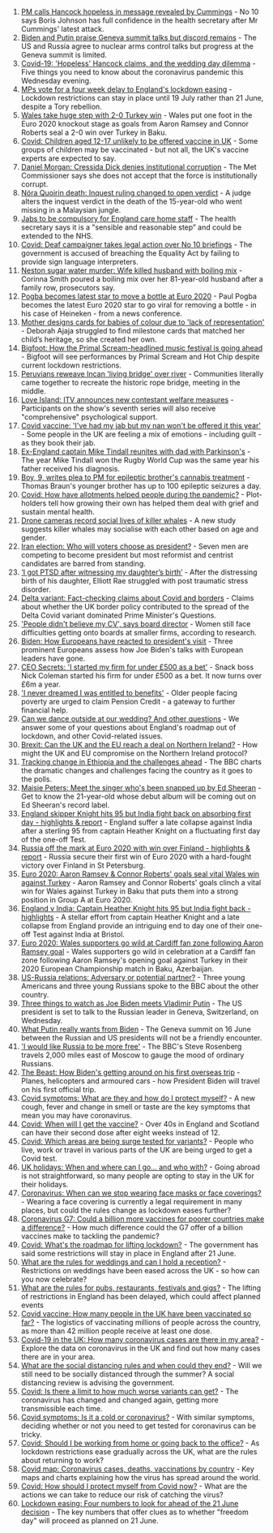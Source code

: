 1. [PM calls Hancock hopeless in message revealed by Cummings](https://www.bbc.co.uk/news/uk-politics-57498845) - No 10 says Boris Johnson has full confidence in the health secretary after Mr Cummings' latest attack.
2. [Biden and Putin praise Geneva summit talks but discord remains](https://www.bbc.co.uk/news/world-europe-57504755) - The US and Russia agree to nuclear arms control talks but progress at the Geneva summit is limited.
3. [Covid-19: 'Hopeless' Hancock claims, and the wedding day dilemma](https://www.bbc.co.uk/news/uk-57498507) - Five things you need to know about the coronavirus pandemic this Wednesday evening.
4. [MPs vote for a four week delay to England's lockdown easing](https://www.bbc.co.uk/news/uk-politics-57486224) - Lockdown restrictions can stay in place until 19 July rather than 21 June, despite a Tory rebellion.
5. [Wales take huge step with 2-0 Turkey win](https://www.bbc.co.uk/sport/football/51197554) - Wales put one foot in the Euro 2020 knockout stage as goals from Aaron Ramsey and Connor Roberts seal a 2-0 win over Turkey in Baku.
6. [Covid: Children aged 12-17 unlikely to be offered vaccine in UK](https://www.bbc.co.uk/news/health-57496074) - Some groups of children may be vaccinated - but not all, the UK's vaccine experts are expected to say.
7. [Daniel Morgan: Cressida Dick denies institutional corruption](https://www.bbc.co.uk/news/uk-england-london-57497384) - The Met Commissioner says she does not accept that the force is institutionally corrupt.
8. [Nóra Quoirin death: Inquest ruling changed to open verdict](https://www.bbc.co.uk/news/uk-england-london-57496395) - A judge alters the inquest verdict in the death of the 15-year-old who went missing in a Malaysian jungle.
9. [Jabs to be compulsory for England care home staff](https://www.bbc.co.uk/news/uk-57492264) - The health secretary says it is a "sensible and reasonable step” and could be extended to the NHS.
10. [Covid: Deaf campaigner takes legal action over No 10 briefings](https://www.bbc.co.uk/news/uk-57496730) - The government is accused of breaching the Equality Act by failing to provide sign language interpreters.
11. [Neston sugar water murder: Wife killed husband with boiling mix](https://www.bbc.co.uk/news/uk-england-merseyside-57496373) - Corinna Smith poured a boiling mix over her 81-year-old husband after a family row, prosecutors say.
12. [Pogba becomes latest star to move a bottle at Euro 2020](https://www.bbc.co.uk/sport/football/57501651) - Paul Pogba becomes the latest Euro 2020 star to go viral for removing a bottle - in his case of Heineken - from a news conference.
13. [Mother designs cards for babies of colour due to 'lack of representation'](https://www.bbc.co.uk/news/uk-england-london-57444540) - Deborah Ajaja struggled to find milestone cards that matched her child’s heritage, so she created her own.
14. [Bigfoot: How the Primal Scream-headlined music festival is going ahead](https://www.bbc.co.uk/news/entertainment-arts-57497825) - Bigfoot will see performances by Primal Scream and Hot Chip despite current lockdown restrictions.
15. [Peruvians reweave Incan 'living bridge' over river](https://www.bbc.co.uk/news/world-latin-america-57494539) - Communities literally came together to recreate the historic rope bridge, meeting in the middle.
16. [Love Island: ITV announces new contestant welfare measures](https://www.bbc.co.uk/news/entertainment-arts-57497245) - Participants on the show's seventh series will also receive "comprehensive" psychological support.
17. [Covid vaccine: 'I've had my jab but my nan won't be offered it this year'](https://www.bbc.co.uk/news/newsbeat-57390412) - Some people in the UK are feeling a mix of emotions - including guilt - as they book their jab.
18. [Ex-England captain Mike Tindall reunites with dad with Parkinson's](https://www.bbc.co.uk/news/uk-57497606) - The year Mike Tindall won the Rugby World Cup was the same year his father received his diagnosis.
19. [Boy, 9, writes plea to PM for epileptic brother's cannabis treatment](https://www.bbc.co.uk/news/uk-england-merseyside-57494694) - Thomas Braun's younger brother has up to 100 epileptic seizures a day.
20. [Covid: How have allotments helped people during the pandemic?](https://www.bbc.co.uk/news/uk-england-essex-57438179) - Plot-holders tell how growing their own has helped them deal with grief and sustain mental health.
21. [Drone cameras record social lives of killer whales](https://www.bbc.co.uk/news/science-environment-57486901) - A new study suggests killer whales may socialise with each other based on age and gender.
22. [Iran election: Who will voters choose as president?](https://www.bbc.co.uk/news/world-middle-east-57489539) - Seven men are competing to become president but most reformist and centrist candidates are barred from standing.
23. [‘I got PTSD after witnessing my daughter’s birth’](https://www.bbc.co.uk/news/stories-57442294) - After the distressing birth of his daughter, Elliott Rae struggled with post traumatic stress disorder.
24. [Delta variant: Fact-checking claims about Covid and borders](https://www.bbc.co.uk/news/57500637) - Claims about whether the UK border policy contributed to the spread of the Delta Covid variant dominated Prime Minister's Questions.
25. ['People didn't believe my CV', says board director](https://www.bbc.co.uk/news/business-57486592) - Women still face difficulties getting onto boards at smaller firms, according to research.
26. [Biden: How Europeans have reacted to president's visit](https://www.bbc.co.uk/news/world-europe-57489588) - Three prominent Europeans assess how Joe Biden's talks with European leaders have gone.
27. [CEO Secrets: 'I started my firm for under £500 as a bet'](https://www.bbc.co.uk/news/business-57470671) - Snack boss Nick Coleman started his firm for under £500 as a bet. It now turns over £6m a year.
28. ['I never dreamed I was entitled to benefits'](https://www.bbc.co.uk/news/business-57484790) - Older people facing poverty are urged to claim Pension Credit - a gateway to further financial help.
29. [Can we dance outside at our wedding? And other questions](https://www.bbc.co.uk/news/world-asia-china-51176409) - We answer some of your questions about England's roadmap out of lockdown, and other Covid-related issues.
30. [Brexit: Can the UK and the EU reach a deal on Northern Ireland?](https://www.bbc.co.uk/news/57475591) - How might the UK and EU compromise on the Northern Ireland protocol?
31. [Tracking change in Ethiopia and the challenges ahead](https://www.bbc.co.uk/news/world-africa-57428039) - The BBC charts the dramatic changes and challenges facing the country as it goes to the polls.
32. [Maisie Peters: Meet the singer who's been snapped up by Ed Sheeran](https://www.bbc.co.uk/news/entertainment-arts-57468169) - Get to know the 21-year-old whose debut album will be coming out on Ed Sheeran's record label.
33. [England skipper Knight hits 95 but India fight back on absorbing first day - highlights & report](https://www.bbc.co.uk/sport/cricket/57500917) - England suffer a late collapse against India after a sterling 95 from captain Heather Knight on a fluctuating first day of the one-off Test.
34. [Russia off the mark at Euro 2020 with win over Finland - highlights & report](https://www.bbc.co.uk/sport/football/51197547) - Russia secure their first win of Euro 2020 with a hard-fought victory over Finland in St Petersburg.
35. [Euro 2020: Aaron Ramsey & Connor Roberts' goals seal vital Wales win against Turkey](https://www.bbc.co.uk/sport/av/football/57505468) - Aaron Ramsey and Connor Roberts' goals clinch a vital win for Wales against Turkey in Baku that puts them into a strong position in Group A at Euro 2020.
36. [England v India: Captain Heather Knight hits 95 but India fight back - highlights](https://www.bbc.co.uk/sport/av/cricket/57498062) - A stellar effort from captain Heather Knight and a late collapse from England provide an intriguing end to day one of their one-off Test against India at Bristol.
37. [Euro 2020: Wales supporters go wild at Cardiff fan zone following Aaron Ramsey goal](https://www.bbc.co.uk/sport/av/football/57505128) - Wales supporters go wild in celebration at a Cardiff fan zone following Aaron Ramsey's opening goal against Turkey in their 2020 European Championship match in Baku, Azerbaijan.
38. [US-Russia relations: Adversary or potential partner?](https://www.bbc.co.uk/news/world-us-canada-57421275) - Three young Americans and three young Russians spoke to the BBC about the other country.
39. [Three things to watch as Joe Biden meets Vladimir Putin](https://www.bbc.co.uk/news/world-us-canada-57427057) - The US president is set to talk to the Russian leader in Geneva, Switzerland, on Wednesday.
40. [What Putin really wants from Biden](https://www.bbc.co.uk/news/world-europe-57427055) - The Geneva summit on 16 June between the Russian and US presidents will not be a friendly encounter.
41. ['I would like Russia to be more free'](https://www.bbc.co.uk/news/world-europe-56808468) - The BBC's Steve Rosenberg travels 2,000 miles east of Moscow to gauge the mood of ordinary Russians.
42. [The Beast: How Biden's getting around on his first overseas trip](https://www.bbc.co.uk/news/world-us-canada-57424507) - Planes, helicopters and armoured cars - how President Biden will travel on his first official trip.
43. [Covid symptoms: What are they and how do I protect myself?](https://www.bbc.co.uk/news/health-51048366) - A new cough, fever and change in smell or taste are the key symptoms that mean you may have coronavirus.
44. [Covid: When will I get the vaccine?](https://www.bbc.co.uk/news/health-55045639) - Over 40s in England and Scotland can have their second dose after eight weeks instead of 12.
45. [Covid: Which areas are being surge tested for variants?](https://www.bbc.co.uk/news/explainers-54872039) - People who live, work or travel in various parts of the UK are being urged to get a Covid test.
46. [UK holidays: When and where can I go... and who with?](https://www.bbc.co.uk/news/explainers-52646738) - Going abroad is not straightforward, so many people are opting to stay in the UK for their holidays.
47. [Coronavirus: When can we stop wearing face masks or face coverings?](https://www.bbc.co.uk/news/health-51205344) - Wearing a face covering is currently a legal requirement in many places, but could the rules change as lockdown eases further?
48. [Coronavirus G7: Could a billion more vaccines for poorer countries make a difference?](https://www.bbc.co.uk/news/57427877) - How much difference could the G7 offer of a billion vaccines make to tackling the pandemic?
49. [Covid: What's the roadmap for lifting lockdown?](https://www.bbc.co.uk/news/explainers-52530518) - The government has said some restrictions will stay in place in England after 21 June.
50. [What are the rules for weddings and can I hold a reception?](https://www.bbc.co.uk/news/explainers-52811509) - Restrictions on weddings have been eased across the UK - so how can you now celebrate?
51. [What are the rules for pubs, restaurants, festivals and gigs?](https://www.bbc.co.uk/news/business-52977388) - The lifting of restrictions in England has been delayed, which could affect planned events
52. [Covid vaccine: How many people in the UK have been vaccinated so far?](https://www.bbc.co.uk/news/health-55274833) - The logistics of vaccinating millions of people across the country, as more than 42 million people receive at least one dose.
53. [Covid-19 in the UK: How many coronavirus cases are there in my area?](https://www.bbc.co.uk/news/uk-51768274) - Explore the data on coronavirus in the UK and find out how many cases there are in your area.
54. [What are the social distancing rules and when could they end?](https://www.bbc.co.uk/news/uk-51506729) - Will we still need to be socially distanced through the summer? A social distancing review is advising the government.
55. [Covid: Is there a limit to how much worse variants can get?](https://www.bbc.co.uk/news/health-57431420) - The coronavirus has changed and changed again, getting more transmissible each time.
56. [Covid symptoms: Is it a cold or coronavirus?](https://www.bbc.co.uk/news/health-54145299) - With similar symptoms, deciding whether or not you need to get tested for coronavirus can be tricky.
57. [Covid: Should I be working from home or going back to the office?](https://www.bbc.co.uk/news/business-52567567) - As lockdown restrictions ease gradually across the UK, what are the rules about returning to work?
58. [Covid map: Coronavirus cases, deaths, vaccinations by country](https://www.bbc.co.uk/news/world-51235105) - Key maps and charts explaining how the virus has spread around the world.
59. [Covid: How should I protect myself from Covid now?](https://www.bbc.co.uk/news/health-57087517) - What are the actions we can take to reduce our risk of catching the virus?
60. [Lockdown easing: Four numbers to look for ahead of the 21 June decision](https://www.bbc.co.uk/news/57403888) - The key numbers that offer clues as to whether "freedom day" will proceed as planned on 21 June.
